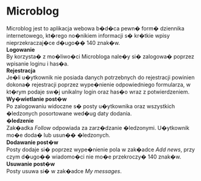 # Microblog #
Microblog jest to aplikacja webowa b�d�ca pewn� form� dziennika internetowego, kt�rego no�nikiem informacji s� kr�tkie wpisy nieprzekraczaj�ce d�ugo�� 140 znak�w.
<br />**Logowanie**<br />
By korzysta� z mo�liwo�ci Microbloga nale�y si� zalogowa� poprzez wpisanie loginu i has�a. 
<br />**Rejestracja**<br />
Je�li u�ytkownik nie posiada danych potrzebnych do rejestracji powinien dokona� rejestracji poprzez wype�nienie odpowiedniego formularza, w kt�rym podaje sw�j unikalny login oraz has�o wraz z potwierdzeniem. 
<br />**Wy�wietlanie post�w**<br />
Po zalogowaniu widoczne s� posty u�ytkownika oraz wszystkich �ledzonych posortowane wed�ug daty dodania.
<br />**�ledzenie**<br />
Zak�adka *Follow* odpowiada za zarz�dzanie �ledzonymi. U�ytkownik mo�e doda� lub usun�� �ledzonych.
<br />**Dodawanie post�w**<br />
Posty dodaje si� poprzez wype�nienie pola w zak�adce *Add news*, przy czym d�ugo�� wiadomo�ci nie mo�e przekroczy� 140 znak�w.
<br />**Usuwanie post�w**<br />
Posty usuwa si� w zak�adce *My messages*.

